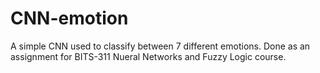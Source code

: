 # CNN-emotion

A simple CNN used to classify between 7 different emotions. Done as an assignment for BITS-311 Nueral Networks and Fuzzy Logic course.
